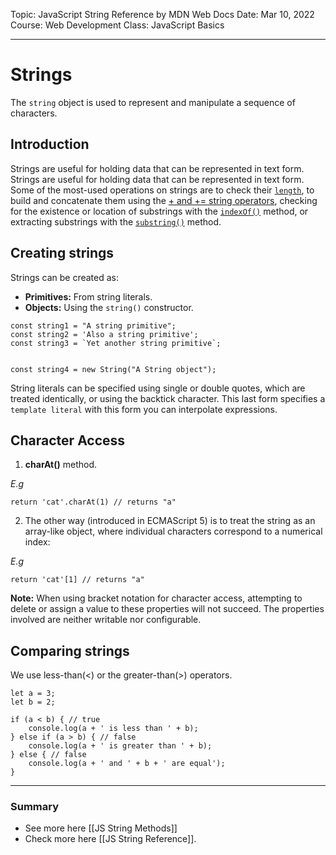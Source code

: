 Topic: JavaScript String Reference by MDN Web Docs
Date: Mar 10, 2022 
Course: Web Development
Class: JavaScript Basics

---
# Strings
The `string` object is used to represent and manipulate a sequence of characters.

## Introduction
Strings are useful for holding data that can be represented in text form. Strings are useful for holding data that can be represented in text form. Some of the most-used operations on strings are to check their [`length`](https://developer.mozilla.org/en-US/docs/Web/JavaScript/Reference/Global_Objects/String/length), to build and concatenate them using the [+ and += string operators](https://developer.mozilla.org/en-US/docs/Web/JavaScript/Guide/Expressions_and_Operators#string_operators), checking for the existence or location of substrings with the [`indexOf()`](https://developer.mozilla.org/en-US/docs/Web/JavaScript/Reference/Global_Objects/String/indexOf) method, or extracting substrings with the [`substring()`](https://developer.mozilla.org/en-US/docs/Web/JavaScript/Reference/Global_Objects/String/substring) method.

## Creating strings
Strings can be created as:
- **Primitives:** From string literals.
- **Objects:** Using the `string()` constructor.

```
const string1 = "A string primitive";
const string2 = 'Also a string primitive';
const string3 = `Yet another string primitive`;


const string4 = new String("A String object");
```

String literals can be specified using single or double quotes, which are treated identically, or using the backtick character. This last form specifies a `template literal` with this form you can interpolate expressions.

## Character Access
1. **charAt()** method.

*E.g*
```
return 'cat'.charAt(1) // returns "a"
```

2. The other way (introduced in ECMAScript 5) is to treat the string as an array-like object, where individual characters correspond to a numerical index:

*E.g*

```
return 'cat'[1] // returns "a"

```

**Note:**
When using bracket notation for character access, attempting to delete or assign a value to these properties will not succeed. The properties involved are neither writable nor configurable.
## Comparing strings
We use less-than(<) or the greater-than(>) operators.

```
let a = 3;
let b = 2;

if (a < b) { // true
	console.log(a + ' is less than ' + b);
} else if (a > b) { // false
	console.log(a + ' is greater than ' + b);
} else { // false
	console.log(a + ' and ' + b + ' are equal');
}
```




---

### Summary
- See more here [[JS String Methods]]
- Check more here [[JS String Reference]].